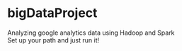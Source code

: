 # bigDataProject
Analyzing google analytics data using Hadoop and Spark\
Set up your path and just run it!
